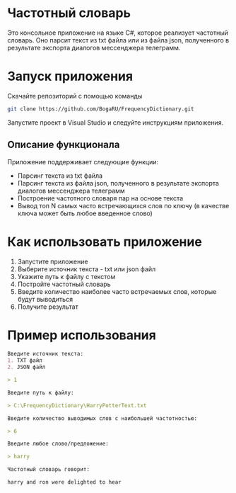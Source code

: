 # Частотный словарь

Это консольное приложение на языке C#, которое реализует частотный словарь. Оно парсит текст из txt файла или из файла json, полученного в результате экспорта диалогов мессенджера телеграмм.

# Запуск приложения

Скачайте репозиторий с помощью команды
```bash
git clone https://github.com/BogaRU/FrequencyDictionary.git
```
Запустите проект в Visual Studio и следуйте инструкциям приложения.

## Описание функционала

Приложение поддерживает следующие функции:

- Парсинг текста из txt файла
- Парсинг текста из файла json, полученного в результате экспорта диалогов мессенджера телеграмм
- Построение частотного словаря пар на основе текста
- Вывод топ N самых часто встречающихся слов по ключу (в качестве ключа может быть любое введенное слово)

# Как использовать приложение

1. Запустите приложение
2. Выберите источник текста - txt или json файл
3. Укажите путь к файлу с текстом
4. Постройте частотный словарь
5. Введите количество наиболее часто встречаемых слов, которые будут выводиться
6. Получите результат

# Пример использования
```markdown
Введите источник текста:
1. TXT файл
2. JSON файл

> 1

Введите путь к файлу:

> C:\FrequencyDictionary\HarryPotterText.txt

Введите количество выводимых слов с наибольшей частотностью:

> 6

Введите любое слово/предложение:

> harry

Частотный словарь говорит:

harry and ron were delighted to hear
```
